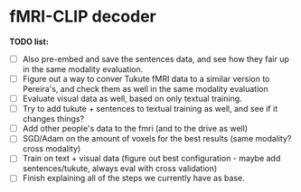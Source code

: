 # fMRI-CLIP decoder

**TODO list:**
- [ ] Also pre-embed and save the sentences data, and see how they fair up in the same modality evaluation.
- [ ] Figure out a way to conver Tukute fMRI data to a similar version to Pereira's, and check them as well in the same modality evaluation
- [ ] Evaluate visual data as well, based on only textual training.
- [ ] Try to add tukute + sentences to textual training as well, and see if it changes things?
- [ ] Add other people's data to the fmri (and to the drive as well)
- [ ] SGD/Adam on the amount of voxels for the best results (same modality? cross modality)
- [ ] Train on text + visual data (figure out best configuration - maybe add sentences/tukute, always eval with cross validation)
- [ ] Finish explaining all of the steps we currently have as base.